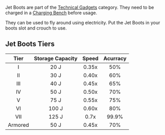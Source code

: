 Jet Boots are part of the [Technical Gadgets](https://github.com/Slimefun/Slimefun4/wiki/Technical-Gadgets) category. They need to be charged in a [Charging Bench](https://github.com/Slimefun/Slimefun4/wiki/Charging-Bench) before usage.

They can be used to fly around using electricity. Put the Jet Boots in your boots slot and crouch to use.

## Jet Boots Tiers

|  Tier   | Storage Capacity | Speed | Acurracy |
| :-----: | :--------------: | :---: | :------: |
|    I    |       20 J       | 0.35x |   50%    |
|   II    |       30 J       | 0.40x |   60%    |
|   III   |       40 J       | 0.45x |   65%    |
|   IV    |       50 J       | 0.50x |   70%    |
|    V    |       75 J       | 0.55x |   75%    |
|   VI    |      100 J       | 0.60x |   80%    |
|   VII   |      125 J       | 0.7x  |  99.9%   |
| Armored |       50 J       | 0.45x |   70%    |
